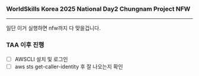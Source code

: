 ### WorldSkills Korea 2025 National Day2 Chungnam Project NFW
---
일단 이거 실행하면 nfw까지 다 맞을겁니다.  

### TAA 이후 진행
- [ ] AWSCLI 설치 및 로그인
- [ ] aws sts get-caller-identity 후 잘 나오는지 확인